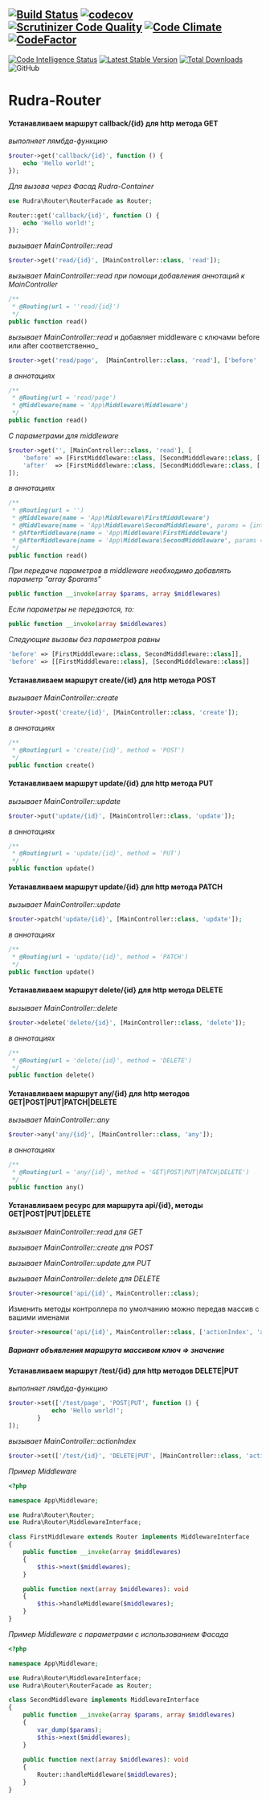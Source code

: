 [![Build Status](https://app.travis-ci.com/Jagepard/Rudra-Router.svg?branch=master)](https://app.travis-ci.com/Jagepard/Rudra-Router)
[![codecov](https://codecov.io/gh/Jagepard/Rudra-Router/branch/master/graph/badge.svg)](https://codecov.io/gh/Jagepard/Rudra-Router)
[![Scrutinizer Code Quality](https://scrutinizer-ci.com/g/Jagepard/Rudra-Router/badges/quality-score.png?b=master)](https://scrutinizer-ci.com/g/Jagepard/Rudra-Router/?branch=master)
[![Code Climate](https://codeclimate.com/github/Jagepard/Rudra-Router/badges/gpa.svg)](https://codeclimate.com/github/Jagepard/Rudra-Router)
[![CodeFactor](https://www.codefactor.io/repository/github/jagepard/rudra-router/badge)](https://www.codefactor.io/repository/github/jagepard/rudra-router)
-----
[![Code Intelligence Status](https://scrutinizer-ci.com/g/Jagepard/Rudra-Router/badges/code-intelligence.svg?b=master)](https://scrutinizer-ci.com/code-intelligence)
[![Latest Stable Version](https://poser.pugx.org/rudra/router/v/stable)](https://packagist.org/packages/rudra/router)
[![Total Downloads](https://poser.pugx.org/rudra/router/downloads)](https://packagist.org/packages/rudra/router)
![GitHub](https://img.shields.io/github/license/jagepard/Rudra-Router.svg)

# Rudra-Router

#### Устанавливаем маршрут callback/{id} для http метода GET
_выполняет лямбда-функцию_
```php
$router->get('callback/{id}', function () {
    echo 'Hello world!';
});
```
_Для вызова через Фасад Rudra-Container_
```php
use Rudra\Router\RouterFacade as Router;

Router::get('callback/{id}', function () {
    echo 'Hello world!';
});
```
_вызывает MainController::read_
```php
$router->get('read/{id}', [MainController::class, 'read']);
```
_вызывает MainController::read при помощи добавления аннотаций к MainController_
```php
/**
 * @Routing(url = ''read/{id}')
 */
public function read()
```
_вызывает MainController::read_ и добавляет middleware с ключами before или after соответственно_
```php
$router->get('read/page',  [MainController::class, 'read'], ['before'  => [Middleware::class]);
```
_в аннотациях_
```php
/**
 * @Routing(url = 'read/page')
 * @Middleware(name = 'App\Middleware\Middleware')
 */
public function read()
```
_С параметрами для middleware_
```php
$router->get('', [MainController::class, 'read'], [
    'before' => [FirstMidddleware::class, [SecondMidddleware::class, ['int' => 456, new \stdClass]]],
    'after'  => [FirstMidddleware::class, [SecondMidddleware::class, ['int' => 456, new \stdClass]]]
]);
```
_в аннотациях_
```php
/**
 * @Routing(url = '')
 * @Middleware(name = 'App\Middleware\FirstMidddleware')
 * @Middleware(name = 'App\Middleware\SecondMidddleware', params = {int : '456'})
 * @AfterMiddleware(name = 'App\Middleware\FirstMidddleware')
 * @AfterMiddleware(name = 'App\Middleware\SecondMidddleware', params = {int : '456'})
 */
public function read()
```
_При передаче параметров в middleware необходимо добавлять параметр "array $params"_
```php
public function __invoke(array $params, array $middlewares)
```
_Если параметры не передаются, то:_
```php
public function __invoke(array $middlewares)
```
_Следующие вызовы без параметров равны_
```php
'before' => [FirstMidddleware::class, SecondMidddleware::class]],
'before' => [[FirstMidddleware::class], [SecondMidddleware::class]]
```
#### Устанавливаем маршрут create/{id} для http метода POST
_вызывает MainController::create_
```php
$router->post('create/{id}', [MainController::class, 'create']);
```
_в аннотациях_
```php
/**
 * @Routing(url = 'create/{id}', method = 'POST')
 */
public function create()
```
#### Устанавливаем маршрут update/{id} для http метода PUT
_вызывает MainController::update_
```php
$router->put('update/{id}', [MainController::class, 'update']);
```
_в аннотациях_
```php
/**
 * @Routing(url = 'update/{id}', method = 'PUT')
 */
public function update()
```
#### Устанавливаем маршрут update/{id} для http метода PATCH
_вызывает MainController::update_
```php
$router->patch('update/{id}', [MainController::class, 'update']);
```
_в аннотациях_
```php
/**
 * @Routing(url = 'update/{id}', method = 'PATCH')
 */
public function update()
```
#### Устанавливаем маршрут delete/{id} для http метода DELETE
_вызывает MainController::delete_
```php
$router->delete('delete/{id}', [MainController::class, 'delete']);
```
_в аннотациях_
```php
/**
 * @Routing(url = 'delete/{id}', method = 'DELETE')
 */
public function delete()
```
#### Устанавливаем маршрут any/{id} для http методов GET|POST|PUT|PATCH|DELETE
_вызывает MainController::any_
```php
$router->any('any/{id}', [MainController::class, 'any']);
```
_в аннотациях_
```php
/**
 * @Routing(url = 'any/{id}', method = 'GET|POST|PUT|PATCH|DELETE')
 */
public function any()
```
#### Устанавливаем ресурс для маршрута api/{id}, методы GET|POST|PUT|DELETE
_вызывает MainController::read для GET_

_вызывает MainController::create для POST_

_вызывает MainController::update для PUT_

_вызывает MainController::delete для DELETE_
```php
$router->resource('api/{id}', MainController::class);
```
Изменить методы контроллера по умолчанию можно передав массив с вашими именами
```php
$router->resource('api/{id}', MainController::class, ['actionIndex', 'actionAdd', 'actionUpdate', 'actionDrop']);
```
##### Вариант объявления маршрута массивом ключ => значение
#### Устанавливаем маршрут /test/{id} для http методов DELETE|PUT
_выполняет лямбда-функцию_
```php
$router->set(['/test/page', 'POST|PUT', function () {
            echo 'Hello world!';
        }
]);
```
_вызывает MainController::actionIndex_
```php
$router->set(['/test/{id}', 'DELETE|PUT', [MainController::class, 'actionIndex']]);
```
_Пример Middleware_
```php
<?php

namespace App\Middleware;

use Rudra\Router\Router;
use Rudra\Router\MiddlewareInterface;

class FirstMiddleware extends Router implements MiddlewareInterface
{
    public function __invoke(array $middlewares)
    {
        $this->next($middlewares);
    }

    public function next(array $middlewares): void
    {
        $this->handleMiddleware($middlewares);
    }
}
```
_Пример Middleware с параметрами с использованием Фасада_
```php
<?php

namespace App\Middleware;

use Rudra\Router\MiddlewareInterface;
use Rudra\Router\RouterFacade as Router;

class SecondMiddleware implements MiddlewareInterface
{
    public function __invoke(array $params, array $middlewares)
    {
        var_dump($params);
        $this->next($middlewares);
    }
    
    public function next(array $middlewares): void
    {
        Router::handleMiddleware($middlewares);
    }
}
```
